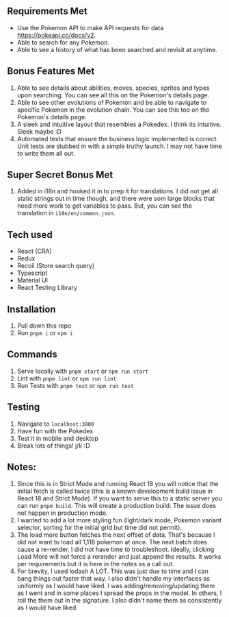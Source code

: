 

## Requirements Met
- Use the Pokemon API to make API requests for data https://pokeapi.co/docs/v2.
- Able to search for any Pokemon.
- Able to see a history of what has been searched and revisit at anytime.

## Bonus Features Met
1. Able to see details about abilities, moves, species, sprites and types upon searching. You can see all this on the Pokemon's details page.
2. Able to see other evolutions of Pokemon and be able to navigate to specific Pokemon in the evolution chain. You can see this too on the Pokemon's details page.
3. A sleek and intuitive layout that resembles a Pokedex. I think its intuitive. Sleek maybe :D
4. Automated tests that ensure the business logic implemented is correct. Unit tests are stubbed in with a simple truthy launch. I may not have time to write them all out.

## Super Secret Bonus Met
1. Added in i18n and hooked it in to prep it for translations. I did not get all static strings out in time though, and there were som large blocks that need more work to get variables to pass. But, you can see the translation in `i18n/en/common.json`.

## Tech used
- React (CRA)
- Redux
- Recoil (Store search query)
- Typescript
- Material UI
- React Testing Library

## Installation
1. Pull down this repo 
2. Run `pnpm i` or `npm i`

## Commands
1. Serve locally with `pnpm start` or `npm run start`
2. Lint with `pnpm lint` or `npm run lint`
3. Run Tests with `pnpm test` or `npm run test`

## Testing
1. Navigate to `localhost:3000`
2. Have fun with the Pokedex.
3. Test it in mobile and desktop
4. Break lots of things! j/k :D

## Notes:
1. Since this is in Strict Mode and running React 18 you will notice that the initial fetch is called twice (this is a known development build issue in React 18 and Strict Mode). If you want to serve this to a static server you can run `pnpm build`. This will create a production build. The issue does not happen in production mode.
2. I wanted to add a lot more styling fun (light/dark mode, Pokemon variant selector, sorting for the initial grid but time did not permit).
3. The load more button fetches the next offset of data. That's because I did not want to load all 1,118 pokemon at once. The next batch does cause a re-render. I did not have time to troubleshoot. Ideally, clicking Load More will not force a rerender and just append the results. It works per requirements but it is here in the notes as a call out.
4. For brevity, I used lodash A LOT. This was just due to time and I can bang things out faster that way. I also didn't handle my interfaces as uniformly as I would have liked. I was adding/removing/updating them as I went and in some places I spread the props in the model. In others, I roll the them out in the signature. I also didn't name them as consistently as I would have liked.
